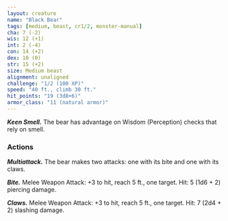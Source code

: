 ```yaml
---
layout: creature
name: "Black Bear"
tags: [medium, beast, cr1/2, monster-manual]
cha: 7 (-2)
wis: 12 (+1)
int: 2 (-4)
con: 14 (+2)
dex: 10 (0)
str: 15 (+2)
size: Medium beast
alignment: unaligned
challenge: "1/2 (100 XP)"
speed: "40 ft., climb 30 ft."
hit_points: "19 (3d8+6)"
armor_class: "11 (natural armor)"
---
```


***Keen Smell.*** The bear has advantage on Wisdom (Perception) checks that rely on smell.

### Actions

***Multiattack.*** The bear makes two attacks: one with its bite and one with its claws.

***Bite.*** Melee Weapon Attack: +3 to hit, reach 5 ft., one target. Hit: 5 (1d6 + 2) piercing damage.

***Claws.*** Melee Weapon Attack: +3 to hit, reach 5 ft., one target. Hit: 7 (2d4 + 2) slashing damage.
